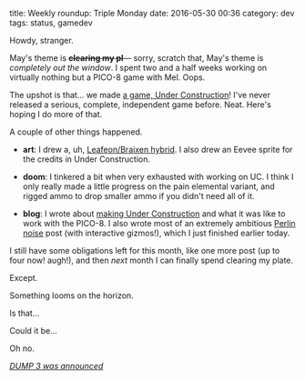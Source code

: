 title: Weekly roundup: Triple Monday
date: 2016-05-30 00:36
category: dev
tags: status, gamedev

Howdy, stranger.

May's theme is **<s>clearing my pl</s>**—  sorry, scratch that, May's theme is _completely out the window_.  I spent two and a half weeks working on virtually nothing but a PICO-8 game with Mel.  Oops.

The upshot is that...  we made [a game, Under Construction](https://c.eev.ee/under-construction/)!  I've never released a serious, complete, independent game before.  Neat.  Here's hoping I do more of that.

A couple of other things happened.

- **art**: I drew a, uh, [Leafeon/Braixen hybrid](https://twitter.com/eevee/status/729477883656216576).  I also drew an Eevee sprite for the credits in Under Construction.

- **doom**: I tinkered a bit when very exhausted with working on UC.  I think I only really made a little progress on the pain elemental variant, and rigged ammo to drop smaller ammo if you didn't need all of it.

- **blog**: I wrote about [making Under Construction](/blog/2016/05/25/under-construction-our-pico-8-game/) and what it was like to work with the PICO-8.  I also wrote most of an extremely ambitious [Perlin noise](/blog/2016/05/29/perlin-noise/) post (with interactive gizmos!), which I just finished earlier today.

I still have some obligations left for this month, like one more post (up to four now!  augh!), and then _next_ month I can finally spend clearing my plate.

Except.

Something looms on the horizon.

Is that...

Could it be...

Oh no.

[_DUMP 3 was announced_](http://forum.zdoom.org/viewtopic.php?f=19&t=52276)
